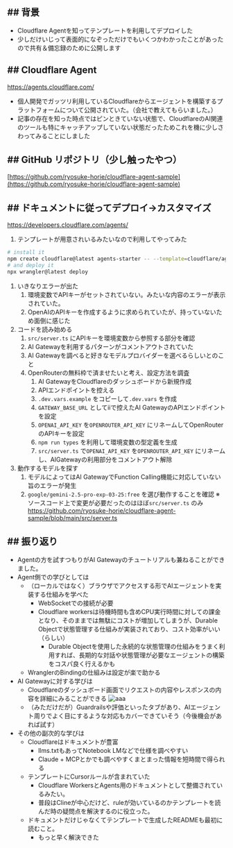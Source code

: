 

## ## 背景

- Cloudflare Agentを知ってテンプレートを利用してデプロイした
- 少しだけいじって表面的になぞっただけでもいくつかわかったことがあったので共有＆備忘録のために公開します

## ## Cloudflare Agent

https://agents.cloudflare.com/
- 個人開発でガッツリ利用しているCloudflareからエージェントを構築するプラットフォームについて公開されていた。（会社で教えてもらいました。）
- 記事の存在を知った時点ではピンときていない状態で、CloudflareのAI関連のツールも特にキャッチアップしていない状態だったためこれを機に少しさわってみることにしました


## ## GitHub リポジトリ（少し触ったやつ）

[https://github.com/ryosuke-horie/cloudflare-agent-sample](https://github.com/ryosuke-horie/cloudflare-agent-sample)

## ## ドキュメントに従ってデプロイ→カスタマイズ

https://developers.cloudflare.com/agents/
1. テンプレートが用意されいるみたいなので利用してやってみた

```bash
# install it
npm create cloudflare@latest agents-starter -- --template=cloudflare/agents-starter
# and deploy it
npx wrangler@latest deploy
```

1. いきなりエラーが出た
   1. 環境変数でAPIキーがセットされていない。みたいな内容のエラーが表示されていた。
   2. OpenAIのAPIキーを作成するように求められていたが、持っていないため面倒に感じた
2. コードを読み始める
   1. `src/server.ts` にAPIキーを環境変数から参照する部分を確認
   2. AI Gatewayを利用するパターンがコメントアウトされていた
   3. AI Gatewayを調べると好きなモデルプロバイダーを選べるらしいとのこと
   4. OpenRouterの無料枠で済ませたいと考え、設定方法を調査
      1. AI GatewayをCloudflareのダッシュボードから新規作成
      2. APIエンドポイントを控える
      3. `.dev.vars.example` をコピーして`.dev.vars` を作成
      4. `GATEWAY_BASE_URL` としてiiで控えたAI GatewayのAPIエンドポイントを設定
      5. `OPENAI_API_KEY` を`OPENROUTER_API_KEY` にリネームしてOpenRouterのAPIキーを設定
      6. `npm run types` を利用して環境変数の型定義を生成
      7. `src/server.ts` で`OPENAI_API_KEY` を`OPENROUTER_API_KEY` にリネームし、AIGatewayの利用部分をコメントアウト解除
3. 動作するモデルを探す
   1. モデルによってはAI GatewayでFunction Calling機能に対応していない旨のエラーが発生
   2. `google/gemini-2.5-pro-exp-03-25:free` を選び動作することを確認
※ソースコード上で変更が必要だったのはほぼ`src/server.ts` のみ
https://github.com/ryosuke-horie/cloudflare-agent-sample/blob/main/src/server.ts

## ## 振り返り

- Agentの方を試すつもりがAI Gatewayのチュートリアルも兼ねることができました。
- Agent側での学びとしては
  - （ローカルではなく）ブラウザでアクセスする形でAIエージェントを実装する仕組みを学べた
    - WebSocketでの接続が必要
    - Cloudflare workersは待機時間も含めCPU実行時間に対しての課金となり、そのままでは無駄にコストが増加してしまうが、Durable Objectで状態管理する仕組みが実装されており、コスト効率がいい（らしい）
      - Durable Objectを使用した永続的な状態管理の仕組みをうまく利用すれば、長期的な対話や状態管理が必要なエージェントの構築をコスパ良く行えるかも
  - WranglerのBindingの仕組みは設定が楽で助かる
- AI Gatewayに対する学びは
  - Cloudflareのダッシュボード画面でリクエストの内容やレスポンスの内容を詳細にみることができる
    ![aaa](../public/images/0b9f0b244b58a9f3016e1fd6ea931757.jpg)
  - （みただけだが）Guardrailsや評価といったタブがあり、AIエージェント周りでよく目にするような対応もカバーできていそう（今後機会があれば試す）
- その他の副次的な学びは
  - Cloudflareはドキュメントが豊富
    - llms.txtもあってNotebook LMなどで仕様を調べやすい
    - Claude + MCPとかでも調べやすくまとまった情報を短時間で得られる
  - テンプレートにCursorルールが含まれていた
    - Cloudflare WorkersとAgents用のドキュメントとして整備されているみたい。
    - 普段はClineが中心だけど、ruleが効いているのかテンプレートを読んだ時の疑問点を解決するのに役立った。
  - ドキュメントだけじゃなくてテンプレートで生成したREADMEも最初に読むこと。
    - もっと早く解決できた
